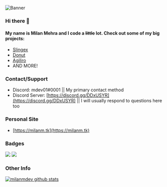 ![Banner](https://cdn.milanm.tk/banners/reheader.png)

### Hi there 👋

#### My name is Milan Mehra and I code a ~~little~~ lot. Check out some of my big projects:

- [Slingex](https://slingexdev.ga)
- [Donut](https://donut-botgg.glitch.me/)
- [Agiliro](https://agiliro.link)
- AND MORE!

### Contact/Support

- Discord: mdev01#0001 || My primary contact method
- Discord Server: [https://discord.gg/DDxUSYR](https://discord.gg/DDxUSYR) || I will usually respond to questions here too

### Personal Site

- [https://milanm.tk](https://milanm.tk)

### Badges
![](https://api.ghprofile.me/view?username=milanmdev&style=flat)
![](https://img.shields.io/website-up-down-green-red/http/milanm.tk.svg)

### Other Info
[![milanmdev github stats](https://github-readme-stats.vercel.app/api?username=milanmdev)](https://github.com/anuraghazra/github-readme-stats)
